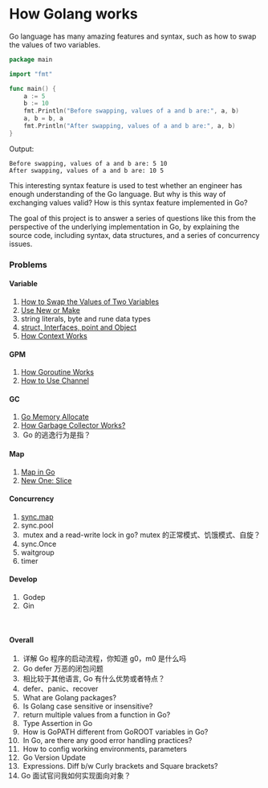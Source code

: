 # How Golang works



Go language has many amazing features and syntax, such as how to swap the values of two variables.

```go
package main

import "fmt"

func main() {
    a := 5
    b := 10
    fmt.Println("Before swapping, values of a and b are:", a, b)
    a, b = b, a
    fmt.Println("After swapping, values of a and b are:", a, b)
}
```

Output:

```
Before swapping, values of a and b are: 5 10
After swapping, values of a and b are: 10 5
```



This interesting syntax feature is used to test whether an engineer has enough understanding of the Go language. But why is this way of exchanging values valid? How is this syntax feature implemented in Go?

The goal of this project is to answer a series of questions like this from the perspective of the underlying implementation in Go, by explaining the source code, including syntax, data structures, and a series of concurrency issues.



### Problems

#### Variable

1. [How to Swap the Values of Two Variables](problems/swap-the-values-of-two-variables.md)
2. [Use New or Make](problems/use-new-or-make.md)
3. string literals, byte and rune data types
4. [struct, Interfaces,  point and Object](problems/struct.md)
5. [How Context Works](problems/how-context-works.md)



#### GPM

1. [How Goroutine Works](problems/how-goroutine-works.md)
4. [How to Use Channel](problems/how-to-use-channel.md)



#### GC

1. [Go Memory Allocate](problems/go-memory-allocate.md)
2. [How Garbage Collector Works? ]()
3. ​    Go 的逃逸行为是指？



#### Map

1. [Map in Go](problems/map-in-go.md)
2. [New One: Slice](problems/new-one-slice.md)



#### Concurrency

1. [sync.map](problems/sync-map.md)
2. sync.pool
3. ​    mutex and a read-write lock in go? mutex 的正常模式、饥饿模式、自旋？
4.    sync.Once
5.  waitgroup 
6. timer



#### Develop

1. ​    Godep
2. ​    Gin

​    

#### Overall

1. ​    详解 Go 程序的启动流程，你知道 g0，m0 是什么吗
2. ​    Go defer 万恶的闭包问题
3. ​    相比较于其他语言, Go 有什么优势或者特点？
4. ​    defer、panic、recover 
5. ​    What are Golang packages?
6. ​    Is Golang case sensitive or insensitive?
7. ​    return multiple values from a function in Go?
8. ​    Type Assertion in Go
9. ​    How is GoPATH different from GoROOT variables in Go?
10. ​    In Go, are there any good error handling practices?
11. ​    How to config working environments, parameters
12. ​    Go Version Update
13. ​    Expressions. Diff b/w Curly brackets and Square brackets?
14. Go 面试官问我如何实现面向对象？
